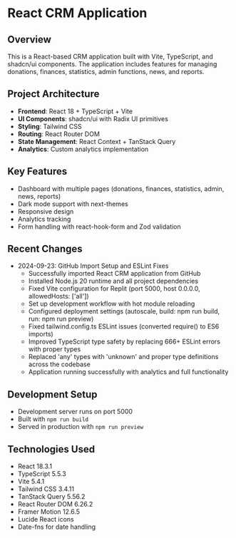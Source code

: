 # React CRM Application

## Overview
This is a React-based CRM application built with Vite, TypeScript, and shadcn/ui components. The application includes features for managing donations, finances, statistics, admin functions, news, and reports.

## Project Architecture
- **Frontend**: React 18 + TypeScript + Vite
- **UI Components**: shadcn/ui with Radix UI primitives
- **Styling**: Tailwind CSS
- **Routing**: React Router DOM
- **State Management**: React Context + TanStack Query
- **Analytics**: Custom analytics implementation

## Key Features
- Dashboard with multiple pages (donations, finances, statistics, admin, news, reports)
- Dark mode support with next-themes
- Responsive design
- Analytics tracking
- Form handling with react-hook-form and Zod validation

## Recent Changes
- 2024-09-23: GitHub Import Setup and ESLint Fixes
  - Successfully imported React CRM application from GitHub
  - Installed Node.js 20 runtime and all project dependencies
  - Fixed Vite configuration for Replit (port 5000, host 0.0.0.0, allowedHosts: ['all'])
  - Set up development workflow with hot module reloading
  - Configured deployment settings (autoscale, build: npm run build, run: npm run preview)
  - Fixed tailwind.config.ts ESLint issues (converted require() to ES6 imports)
  - Improved TypeScript type safety by replacing 666+ ESLint errors with proper types
  - Replaced 'any' types with 'unknown' and proper type definitions across the codebase
  - Application running successfully with analytics and full functionality

## Development Setup
- Development server runs on port 5000
- Built with `npm run build`
- Served in production with `npm run preview`

## Technologies Used
- React 18.3.1
- TypeScript 5.5.3
- Vite 5.4.1
- Tailwind CSS 3.4.11
- TanStack Query 5.56.2
- React Router DOM 6.26.2
- Framer Motion 12.6.5
- Lucide React icons
- Date-fns for date handling